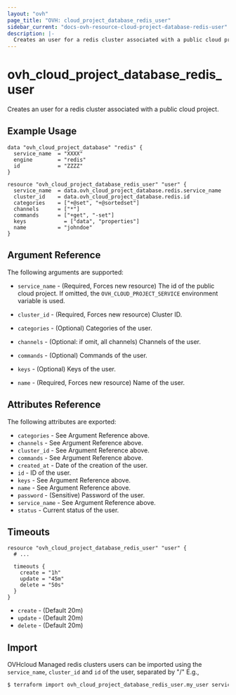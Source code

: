 ```yaml
---
layout: "ovh"
page_title: "OVH: cloud_project_database_redis_user"
sidebar_current: "docs-ovh-resource-cloud-project-database-redis-user"
description: |-
  Creates an user for a redis cluster associated with a public cloud project.
---
```


# ovh_cloud_project_database_redis_user

Creates an user for a redis cluster associated with a public cloud project.

## Example Usage

```hcl
data "ovh_cloud_project_database" "redis" {
  service_name  = "XXXX"
  engine        = "redis"
  id            = "ZZZZ"
}

resource "ovh_cloud_project_database_redis_user" "user" {
  service_name  = data.ovh_cloud_project_database.redis.service_name
  cluster_id    = data.ovh_cloud_project_database.redis.id
  categories    = ["+@set", "+@sortedset"]
  channels      = ["*"]
  commands	    = ["+get", "-set"]
  keys		      = ["data", "properties"]
  name          = "johndoe"
}
```

## Argument Reference

The following arguments are supported:

* `service_name` - (Required, Forces new resource) The id of the public cloud project. If omitted,
  the `OVH_CLOUD_PROJECT_SERVICE` environment variable is used.

* `cluster_id` - (Required, Forces new resource) Cluster ID.

* `categories` - (Optional) Categories of the user.

* `channels` - (Optional: if omit, all channels) Channels of the user.

* `commands` - (Optional) Commands of the user.

* `keys` - (Optional) Keys of the user.

* `name` - (Required, Forces new resource) Name of the user.

## Attributes Reference

The following attributes are exported:

* `categories` - See Argument Reference above.
* `channels` - See Argument Reference above.
* `cluster_id` - See Argument Reference above.
* `commands` - See Argument Reference above.
* `created_at` - Date of the creation of the user.
* `id` - ID of the user.
* `keys` - See Argument Reference above.
* `name` - See Argument Reference above.
* `password` - (Sensitive) Password of the user.
* `service_name` - See Argument Reference above.
* `status` - Current status of the user.

## Timeouts

```hcl
resource "ovh_cloud_project_database_redis_user" "user" {
  # ...

  timeouts {
    create = "1h"
    update = "45m"
    delete = "50s"
  }
}
```
* `create` - (Default 20m)
* `update` - (Default 20m)
* `delete` - (Default 20m)

## Import

OVHcloud Managed redis clusters users can be imported using the `service_name`, `cluster_id` and `id` of the user, separated by "/" E.g.,

```bash
$ terraform import ovh_cloud_project_database_redis_user.my_user service_name/cluster_id/id
```
